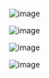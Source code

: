 ![image](https://github.com/user-attachments/assets/70eed3ca-ffb6-4b44-ac0d-96b60363c516)

![image](https://github.com/user-attachments/assets/abf7f930-a6a3-48f9-88ec-cea0f2600311)

![image](https://github.com/user-attachments/assets/eca0a622-48d8-4dfd-92df-6753ef12414c)

![image](https://github.com/user-attachments/assets/424121ee-2bac-4a86-8642-904158533e33)
